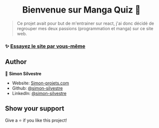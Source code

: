 <h1 align="center">Bienvenue sur Manga Quiz  👋</h1>

> Ce projet avait pour but de m'entrainer sur react, j'ai donc décidé de regrouper mes deux passions (programmation et manga) sur ce site web.

### ✨ [Essayez le site par vous-même](https://react-quiz.simon-projets.com)

## Author

👤 **Simon Silvestre**

* Website: [Simon-projets.com](https://simon-projets.com)
* Github: [@simon-silvestre](https://github.com/simon-silvestre)
* LinkedIn: [@simon-silvestre](https://linkedin.com/in/simon-silvestre)

## Show your support

Give a ⭐️ if you like this project!

